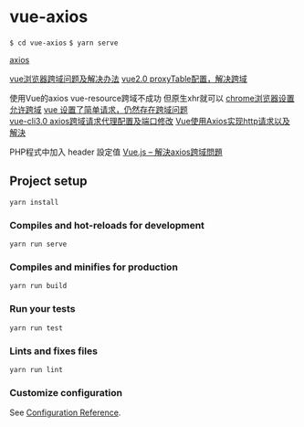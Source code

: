 # vue-axios

`$ cd vue-axios`
`$ yarn serve`

[axios](https://github.com/axios/axios)  

[vue浏览器跨域问题及解决办法](https://segmentfault.com/a/1190000014396546)
[vue2.0 proxyTable配置，解决跨域](https://segmentfault.com/a/1190000014396546)

使用Vue的axios vue-resource跨域不成功 但原生xhr就可以
[chrome浏览器设置允许跨域](https://blog.csdn.net/HUSHILIN001/article/details/79038799)
[vue 设置了简单请求，仍然存在跨域问题](https://segmentfault.com/q/1010000017902908)  
[vue-cli3.0 axios跨域请求代理配置及端口修改](https://blog.csdn.net/m0_37285193/article/details/83176597) 
[Vue使用Axios实现http请求以及解決](https://blog.csdn.net/LJJ1338/article/details/81812035)  

PHP程式中加入 header 設定值
[Vue.js – 解決axios跨域問題](https://jqnets.com/blog/vue-js-%E8%A7%A3%E6%B1%BAaxios%E8%B7%A8%E5%9F%9F%E5%95%8F%E9%A1%8C/)
## Project setup
```
yarn install
```

### Compiles and hot-reloads for development
```
yarn run serve
```

### Compiles and minifies for production
```
yarn run build
```

### Run your tests
```
yarn run test
```

### Lints and fixes files
```
yarn run lint
```

### Customize configuration
See [Configuration Reference](https://cli.vuejs.org/config/).
